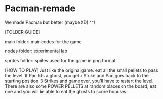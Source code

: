 # Pacman-remade
We made Pacman but better (maybe XD) ^^!

[FOLDER GUIDE]

main folder: main codes for the game

nodes folder: experimental lab

sprites folder: sprites used for the game in png format

[HOW TO PLAY]
Just like the original game: eat all the small pellets to pass the level. If Pac hits a ghost, you get a Strike and Pac goes back to the starting position. 3 Strikes and game over, you'll have to restart the level. There are also some POWER PELLETS at random places on the board; eat one and you will be able to eat the ghosts to score bonuses.
